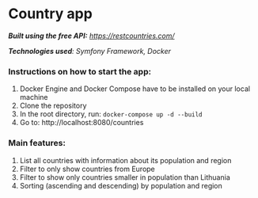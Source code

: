 # Country app

_**Built using the free API:** https://restcountries.com/_

_**Technologies used**: Symfony Framework, Docker_

### Instructions on how to start the app:
1. Docker Engine and Docker Compose have to be installed on your local machine
2. Clone the repository
3. In the root directory, run: `docker-compose up -d --build`
4. Go to: http://localhost:8080/countries

### Main features:
1. List all countries with information about its population and region
2. Filter to only show countries from Europe
3. Filter to show only countries smaller in population than Lithuania
4. Sorting (ascending and descending) by population and region
